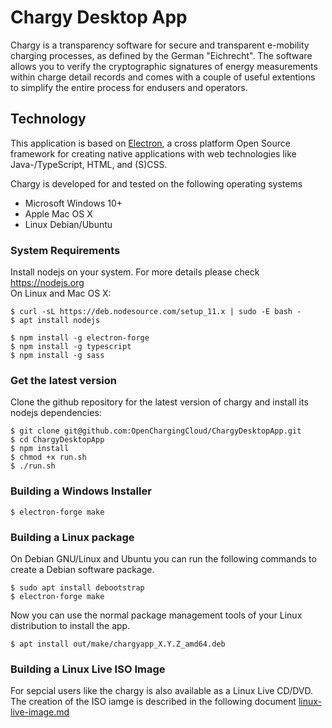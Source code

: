 # Chargy Desktop App

Chargy is a transparency software for secure and transparent e-mobility charging processes, as defined by the German "Eichrecht". The software allows you to verify the cryptographic signatures of energy measurements within charge detail records and comes with a couple of useful extentions to simplify the entire process for endusers and operators.


## Technology
This application is based on [Electron](https://github.com/electron-userland/electron-forge/tree/5.x), a cross platform Open Source framework for creating native applications with web technologies like Java-/TypeScript, HTML, and (S)CSS.    

Chargy is developed for and tested on the following operating systems

 - Microsoft Windows 10+
 - Apple Mac OS X
 - Linux Debian/Ubuntu


### System Requirements

Install nodejs on your system. For more details please check https://nodejs.org    
On Linux and Mac OS X:

```
$ curl -sL https://deb.nodesource.com/setup_11.x | sudo -E bash -
$ apt install nodejs

$ npm install -g electron-forge
$ npm install -g typescript
$ npm install -g sass
```


### Get the latest version

Clone the github repository for the latest version of chargy and install
its nodejs dependencies:
```
$ git clone git@github.com:OpenChargingCloud/ChargyDesktopApp.git
$ cd ChargyDesktopApp
$ npm install
$ chmod +x run.sh
$ ./run.sh
```


### Building a Windows Installer

```
$ electron-forge make
```


### Building a Linux package

On Debian GNU/Linux and Ubuntu you can run the following commands to create a Debian software package.
```
$ sudo apt install debootstrap
$ electron-forge make
```

Now you can use the normal package management tools of your Linux distribution to install the app.
```
$ apt install out/make/chargyapp_X.Y.Z_amd64.deb
```


### Building a Linux Live ISO Image

For sepcial users like the  chargy is also available as a Linux Live CD/DVD. The creation of the ISO iamge is described in the following document [linux-live-image.md](https://github.com/OpenChargingCloud/ChargyDesktopApp/blob/master/linux-live-image.md)

